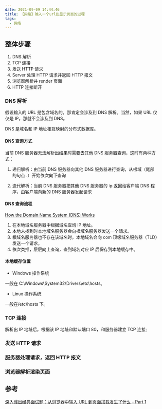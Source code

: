 ```yaml
---
date: 2021-09-09 14:44:46
title: 【网络】输入一个url到显示页面的过程
tags:
  - 网络
---
```


## 整体步骤

1. DNS 解析
2. TCP 连接
3. 发送 HTTP 请求
4. Server 处理 HTTP 请求并返回 HTTP 报文
5. 浏览器解析并 render 页面
6. HTTP 连接断开

### DNS 解析

假设输入的 URL 是包含域名的，那肯定会涉及到 DNS 解析。当然，如果 URL 仅仅是 IP，那就不会涉及到 DNS。

DNS 是域名和 IP 地址相互映射的分布式数据库。

#### DNS 查询方式

当前 DNS 服务器无法解析出结果时需要去其他 DNS 服务器查询，这时有两种方式：

1. 递归解析：由当前 DNS 服务器向其他 DNS 服务器进行查询，从根域（尾部的句点 .）开始依次向下查询

2. 迭代解析：当前 DNS 服务器把其他 DNS 服务器的 ip 返回给客户端 DNS 程序，由客户端向新的 DNS 服务器发起请求

#### DNS 查询流程

[How the Domain Name System (DNS) Works](https://www.verisign.com/en_US/website-presence/online/how-dns-works/index.xhtml)

1. 在本地域名服务器中根据域名查询 IP 地址。
2. 本地未找到时本地域名服务器会向根域名服务器发送一个请求。
3. 根域名服务器也不存在该域名时，本地域名会向 com 顶级域名服务器（TLD）发送一个请求。
4. 依次类推，层层向上查询，查到域名对应 IP 后保存到本地缓存中。

#### 本地缓存位置

- Windows 操作系统

一般在 C:\Windows\System32\Drivers\etc\hosts。

- Linux 操作系统

一般在/etc/hosts 下。

### TCP 连接

解析出 IP 地址后，根据该 IP 地址和默认端口 80，和服务器建立 TCP 连接;

### 发送 HTTP 请求

### 服务器处理请求，返回 HTTP 报文

### 浏览器解析渲染页面

## 参考

[深入浅出经典面试题：从浏览器中输入 URL 到页面加载发生了什么 - Part 1](https://www.cnblogs.com/confach/p/10050013.html)
